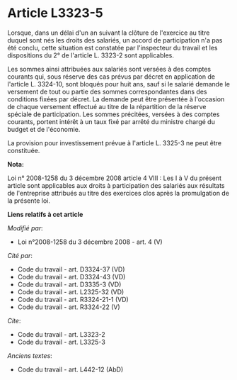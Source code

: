 # Article L3323-5

Lorsque, dans un délai d'un an suivant la clôture de l'exercice au titre duquel sont nés les droits des salariés, un accord
de participation n'a pas été conclu, cette situation est constatée par l'inspecteur du travail et les dispositions du 2° de
l'article L. 3323-2 sont applicables. 

Les sommes ainsi attribuées aux salariés sont versées à des comptes courants qui, sous réserve des cas prévus par décret en
application de l'article L. 3324-10, sont bloqués pour huit ans, sauf si le salarié demande le versement de tout ou partie
des sommes correspondantes dans des conditions fixées par décret. La demande peut être présentée à l'occasion de chaque
versement effectué au titre de la répartition de la réserve spéciale de participation. Les sommes précitées, versées à des
comptes courants, portent intérêt à un taux fixé par arrêté du ministre chargé du budget et de l'économie. 

La provision pour investissement prévue à l'article L. 3325-3 ne peut être constituée.

**Nota:**

Loi n° 2008-1258 du 3 décembre 2008 article 4 VIII : Les I à V du présent article sont applicables aux droits à participation
des salariés aux résultats de l'entreprise attribués au titre des exercices clos après la promulgation de la présente loi.

**Liens relatifs à cet article**

_Modifié par_:

  - Loi n°2008-1258 du 3 décembre 2008 - art. 4 (V)

_Cité par_:

  - Code du travail - art. D3324-37 (VD)
  - Code du travail - art. D3324-43 (VD)
  - Code du travail - art. D3335-3 (VD)
  - Code du travail - art. L2325-32 (VD)
  - Code du travail - art. R3324-21-1 (VD)
  - Code du travail - art. R3324-22 (V)

_Cite_:

  - Code du travail - art. L3323-2
  - Code du travail - art. L3325-3

_Anciens textes_:

  - Code du travail - art. L442-12 (AbD)
